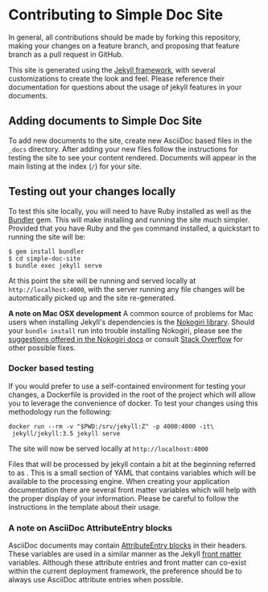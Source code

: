 # Contributing to Simple Doc Site

In general, all contributions should be made by forking this repository,
making your changes on a feature branch, and proposing that feature branch
as a pull request in GitHub.

This site is generated using the [Jekyll framework](https://jekyllrb.com),
with several customizations to create the look and feel. Please reference
their documentation for questions about the usage of jekyll features in your
documents.

## Adding documents to Simple Doc Site

To add new documents to the site, create new AsciiDoc based files in the
`_docs` directory. After adding your new files follow the instructions for
testing the site to see your content rendered. Documents will appear in the
main listing at the index (`/`) for your site.

## Testing out your changes locally

To test this site locally, you will need to have Ruby installed as well as the
[Bundler](https://bundler.io) gem. This will make installing and
running the site much simpler. Provided that you have Ruby and the `gem`
command installed, a quickstart to running the site will be:

```
$ gem install bundler
$ cd simple-doc-site
$ bundle exec jekyll serve
```

At this point the site will be running and served locally at
`http://localhost:4000`, with the server running any file changes will be
automatically picked up and the site re-generated.

**A note on Mac OSX development**
A common source of problems for Mac users when installing Jekyll's
dependencies is the [Nokogiri library](http://www.nokogiri.org). Should your
`bundle install` run into trouble installing Nokogiri, please see the
[suggestions offered in the Nokogiri docs](http://www.nokogiri.org/tutorials/installing_nokogiri.html#mac_os_x)
or consult [Stack Overflow](https://stackoverflow.com) for other possible
fixes.

### Docker based testing

If you would prefer to use a self-contained environment for testing your
changes, a Dockerfile is provided in the root of the project which will
allow you to leverage the convenience of docker. To test your changes using
this methodology run the following:

```
docker run --rm -v "$PWD:/srv/jekyll:Z" -p 4000:4000 -it\
 jekyll/jekyll:3.5 jekyll serve
```

The site will now be served locally at `http://localhost:4000`

Files that will be processed by jekyll contain a bit at the beginning referred
to as . This is a small
section of YAML that contains variables which will be available to the
processing engine. When creating your application documentation there are
several front matter variables which will help with the proper display of
your information. Please be careful to follow the instructions in the template
about their usage.

### A note on AsciiDoc AttributeEntry blocks

AsciiDoc documents may contain
[AttributeEntry blocks](http://asciidoc.org/asciidoc.css-embedded.html#X18)
in their headers. These variables are used in a similar manner as the Jekyll
[front matter](https://jekyllrb.com/docs/frontmatter/) variables. Although
these attribute entries and front matter can co-exist within the current
deployment framework, the preference should be to always use AsciiDoc
attribute entries when possible.
